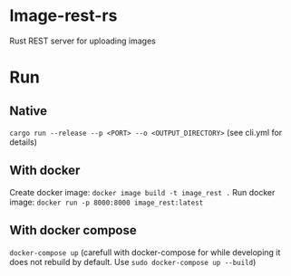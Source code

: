 # Image-rest-rs
Rust REST server for uploading images
# Run
## Native
```cargo run --release --p <PORT> --o <OUTPUT_DIRECTORY>``` (see cli.yml for details)
## With docker
Create docker image:
```docker image build -t image_rest .```
Run docker image:
```docker run -p 8000:8000 image_rest:latest```
## With docker compose
```docker-compose up```
(carefull with docker-compose for while developing it does not rebuild by default. Use ```sudo docker-compose up --build```)